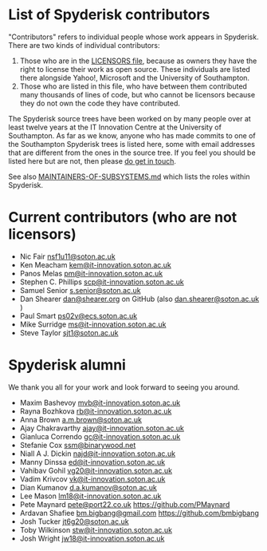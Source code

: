 # List of Spyderisk contributors

"Contributors" refers to individual people whose work appears in Spyderisk. There are
two kinds of individual contributors:

1. Those who are in the [LICENSORS file](./LICENSORS.md), because as owners
they have the right to license their work as open source. These individuals are
listed there alongside Yahoo!, Microsoft and the University of Southampton.
2. Those who are listed in this file, who have between them contributed many
thousands of lines of code, but who cannot be licensors because they do not own
the code they have contributed. 

The Spyderisk source trees have been worked on by many people over at least
twelve years at the IT Innovation Centre at the University of Southampton. As
far as we know, anyone who has made commits to one of the Southampton Spyderisk
trees is listed here, some with email addresses that are different from the
ones in the source tree. If you feel you should be listed here but are not,
then please [do get in touch](mailto://team@spyderisk.org).

See also [MAINTAINERS-OF-SUBSYSTEMS.md](./MAINTAINERS-OF-SUBSYSTEMS.md) which
lists the roles within Spyderisk. 

# Current contributors (who are not licensors)

* Nic Fair <nsf1u11@soton.ac.uk>
* Ken Meacham <kem@it-innovation.soton.ac.uk>
* Panos Melas <pm@it-innovation.soton.ac.uk>
* Stephen C. Phillips <scp@it-innovation.soton.ac.uk>
* Samuel Senior <s.senior@soton.ac.uk>
* Dan Shearer <dan@shearer.org> on GitHub (also <dan.shearer@soton.ac.uk> )
* Paul Smart <ps02v@ecs.soton.ac.uk>
* Mike Surridge <ms@it-innovation.soton.ac.uk>
* Steve Taylor <sjt1@soton.ac.uk>

# Spyderisk alumni

We thank you all for your work and look forward to seeing you around.

* Maxim Bashevoy <mvb@it-innovation.soton.ac.uk>
* Rayna Bozhkova <rb@it-innovation.soton.ac.uk>
* Anna Brown <a.m.brown@soton.ac.uk>
* Ajay Chakravarthy <ajay@it-innovation.soton.ac.uk>
* Gianluca Correndo <gc@it-innovation.soton.ac.uk>
* Stefanie Cox <ssm@binarywood.net>
* Niall A J. Dickin <najd@it-innovation.soton.ac.uk>
* Manny Dinssa <ed@it-innovation.soton.ac.uk>
* Vahibav Gohil <vg20@it-innovation.soton.ac.uk>
* Vadim Krivcov <vk@it-innovation.soton.ac.uk>
* Dian Kumanov <d.a.kumanov@soton.ac.uk>
* Lee Mason <lm18@it-innovation.soton.ac.uk>
* Pete Maynard <pete@port22.co.uk>  https://github.com/PMaynard
* Ardavan Shafiee <bm.bigbang@gmail.com>  https://github.com/bmbigbang
* Josh Tucker <jt6g20@soton.ac.uk>
* Toby Wilkinson <stw@it-innovation.soton.ac.uk>
* Josh Wright <jw18@it-innovation.soton.ac.uk>
